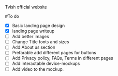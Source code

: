 Tvish official website

#To do

- [x] Basic landing page design
- [x] landing page writeup
- [ ] Add better images
- [ ] Change Title fonts and sizes
- [ ] Add About us section
- [ ] Prefarable add different pages for buttons
- [ ] Add Privacy policy, FAQs, Terms in different pages
- [ ] Add interactable device-mockups
- [ ] Add video to the mockup.
